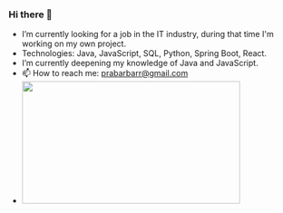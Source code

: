 ### Hi there 👋

    
- I’m currently looking for a job in the IT industry, during that time I'm working on my own project.
- Technologies: Java, JavaScript, SQL, Python, Spring Boot, React.
- I’m currently deepening my knowledge of Java and JavaScript.
- 📫 How to reach me: prabarbarr@gmail.com
- <img height="216" src="(https://upload.wikimedia.org/wikipedia/en/3/30/Java_programming_language_logo.svg)?raw=true" width="384"/>

